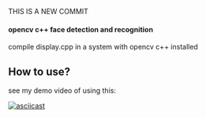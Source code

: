 THIS IS A NEW COMMIT



<h4>
opencv c++ face detection and recognition
</h4>
compile display.cpp in a system with opencv c++ installed<br>
<h2>How to use?</h2>
see my demo video of using this:<br>

[![asciicast](http://oi63.tinypic.com/1076jwn.jpg)](https://www.youtube.com/watch?v=6__qqBP4vT0&t)
